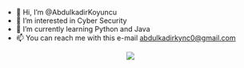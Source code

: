 - 👋 Hi, I’m @AbdulkadirKoyuncu
- 👀 I’m interested in Cyber Security
- 🌱 I’m currently learning Python and Java
- 📫 You can reach me with this e-mail abdulkadirkync0@gmail.com

<!---
AbdulkadirKoyuncu/AbdulkadirKoyuncu is a ✨ special ✨ repository because its `README.md` (this file) appears on your GitHub profile.
You can click the Preview link to take a look at your changes.
--->

<p align="center">
  <img src="https://komarev.com/ghpvc/?username=abdulkadirkoyuncu&abbreviated=true&label=Abdulkadir+Koyuncu's+Profile+Views&color=blue&style=plastic"/> 
</p>

